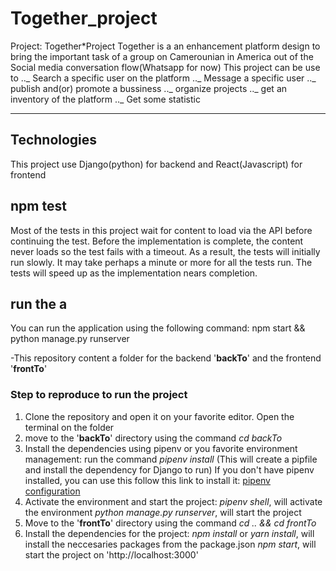 # Together_project

Project: Together*Project
Together is a an enhancement platform design to bring the important task of a group on Camerounian in America out of the Social media conversation flow(Whatsapp for now)
This project can be use to
.._ Search a specific user on the platform
.._ Message a specific user
.._ publish and(or) promote a bussiness
.._ organize projects
.._ get an inventory of the platform
.._ Get some statistic

---

## Technologies

This project use Django(python) for backend and React(Javascript) for frontend

## npm test

Most of the tests in this project wait for content to load via the API before continuing the test. Before the implementation is complete, the content never loads so the test fails with a timeout. As a result, the tests will initially run slowly. It may take perhaps a minute or more for all the tests run. The tests will speed up as the implementation nears completion.

## run the a

You can run the application using the following command:
npm start && python manage.py runserver

-This repository content a folder for the backend '**backTo**' and the frontend '**frontTo**'

### Step to reproduce to run the project

1. Clone the repository and open it on your favorite editor. Open the terminal on the folder
2. move to the '**backTo**' directory using the command _cd backTo_
3. Install the dependencies using pipenv or you favorite environment management:
   run the command _pipenv install_ (This will create a pipfile and install the dependency for Django to run)
   If you don't have pipenv installed, you can use this follow this link to install it: [pipenv configuration](https://www.jetbrains.com/help/pycharm/pipenv.html)
4. Activate the environment and start the project:
   _pipenv shell_, will activate the environment
   _python manage.py runserver_, will start the project
5. Move to the '**frontTo**' directory using the command _cd .. && cd frontTo_
6. Install the dependencies for the project:
   _npm install_ or _yarn install_, will install the neccesaries packages from the package.json
   _npm start_, will start the project on 'http://localhost:3000'
